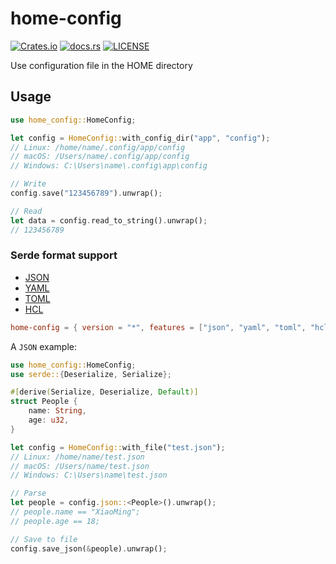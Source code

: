 
# home-config

[![Crates.io](https://img.shields.io/crates/v/home-config.svg?style=flat-square)](https://crates.io/crates/home-config)
[![docs.rs](https://img.shields.io/badge/docs-rs-informational.svg?style=flat-square)](https://docs.rs/home-config)
[![LICENSE](https://img.shields.io/crates/l/home-config.svg?style=flat-square)](https://crates.io/crates/home-config)
 
Use configuration file in the HOME directory
 
## Usage

```rust
use home_config::HomeConfig;

let config = HomeConfig::with_config_dir("app", "config");
// Linux: /home/name/.config/app/config
// macOS: /Users/name/.config/app/config
// Windows: C:\Users\name\.config\app\config

// Write
config.save("123456789").unwrap();

// Read
let data = config.read_to_string().unwrap();
// 123456789
```

### Serde format support

* [JSON](https://www.json.org/)
* [YAML](https://yaml.org/)
* [TOML](https://toml.io/)
* [HCL](https://github.com/hashicorp/hcl)

```toml
home-config = { version = "*", features = ["json", "yaml", "toml", "hcl"] }
```

A `JSON` example:

```rust
use home_config::HomeConfig;
use serde::{Deserialize, Serialize};

#[derive(Serialize, Deserialize, Default)]
struct People {
    name: String,
    age: u32,
}

let config = HomeConfig::with_file("test.json");
// Linux: /home/name/test.json
// macOS: /Users/name/test.json
// Windows: C:\Users\name\test.json

// Parse
let people = config.json::<People>().unwrap();
// people.name == "XiaoMing";
// people.age == 18;

// Save to file
config.save_json(&people).unwrap();
```
